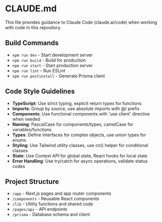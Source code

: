 # CLAUDE.md

This file provides guidance to Claude Code (claude.ai/code) when working with code in this repository.

## Build Commands
- `npm run dev` - Start development server
- `npm run build` - Build for production
- `npm run start` - Start production server
- `npm run lint` - Run ESLint
- `npm run postinstall` - Generate Prisma client

## Code Style Guidelines
- **TypeScript**: Use strict typing, explicit return types for functions
- **Imports**: Group by source, use absolute imports with @/ prefix
- **Components**: Use functional components with 'use client' directive when needed
- **Naming**: PascalCase for components/types, camelCase for variables/functions
- **Types**: Define interfaces for complex objects, use union types for enums
- **Styling**: Use Tailwind utility classes, use cn() helper for conditional classes
- **State**: Use Context API for global state, React hooks for local state
- **Error Handling**: Use try/catch for async operations, validate status codes

## Project Structure
- `/app` - Next.js pages and app router components
- `/components` - Reusable React components
- `/lib` - Utility functions and shared code
- `/pages/api` - API endpoints
- `/prisma` - Database schema and client